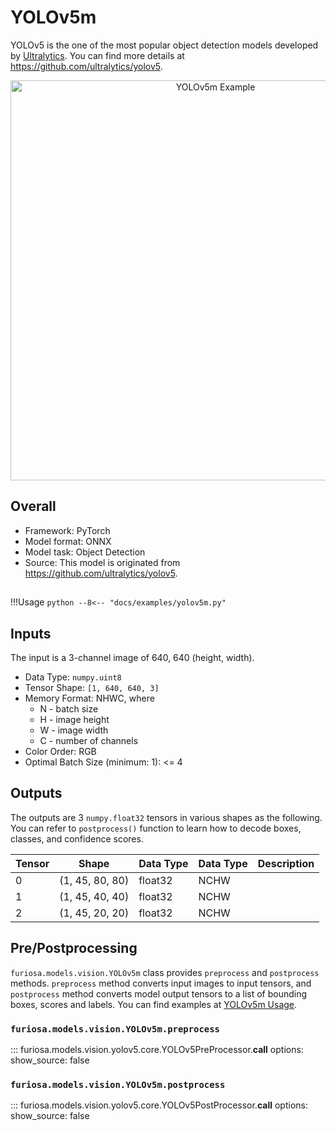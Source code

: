 # YOLOv5m

YOLOv5 is the one of the most popular object detection models developed by [Ultralytics](https://ultralytics.com/).
You can find more details at https://github.com/ultralytics/yolov5.

<div align="center">
    <img src="../../images/yolov5m_demo.jpg" title="YOLOv5m Example" width="640" />
</div>

## Overall
* Framework: PyTorch
* Model format: ONNX
* Model task: Object Detection
* Source: This model is originated from https://github.com/ultralytics/yolov5.

## <a name="YOLOv5m_Usage"></a>
!!!Usage
    ```python
    --8<-- "docs/examples/yolov5m.py"
    ```

## Inputs
The input is a 3-channel image of 640, 640 (height, width).

* Data Type: `numpy.uint8`
* Tensor Shape: `[1, 640, 640, 3]`
* Memory Format: NHWC, where
    * N - batch size
    * H - image height
    * W - image width
    * C - number of channels
* Color Order: RGB
* Optimal Batch Size (minimum: 1): <= 4

## Outputs
The outputs are 3 `numpy.float32` tensors in various shapes as the following. 
You can refer to `postprocess()` function to learn how to decode boxes, classes, and confidence scores.

| Tensor | Shape             | Data Type | Data Type | Description |
|--------|-------------------|-----------|-----------|-------------|
| 0      | (1, 45, 80, 80)   | float32   | NCHW      |             |
| 1      | (1, 45, 40, 40)   | float32   | NCHW      |             |
| 2      | (1, 45, 20, 20)   | float32   | NCHW      |             |

## Pre/Postprocessing
`furiosa.models.vision.YOLOv5m` class provides `preprocess` and `postprocess` methods.
`preprocess` method converts input images to input tensors, and `postprocess` method converts 
model output tensors to a list of bounding boxes, scores and labels. 
You can find examples at [YOLOv5m Usage](#YOLOv5m_Usage).
 
### `furiosa.models.vision.YOLOv5m.preprocess`
::: furiosa.models.vision.yolov5.core.YOLOv5PreProcessor.__call__
    options:
        show_source: false
    
### `furiosa.models.vision.YOLOv5m.postprocess`
::: furiosa.models.vision.yolov5.core.YOLOv5PostProcessor.__call__
    options:
        show_source: false


